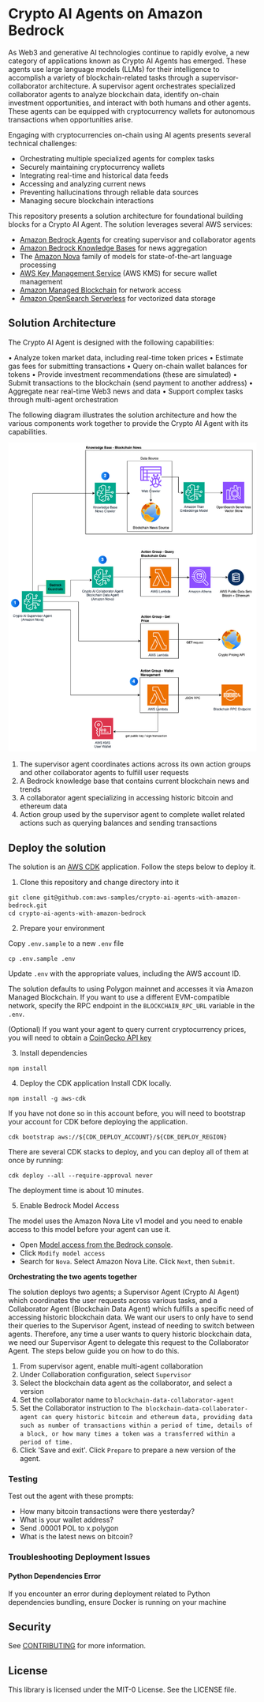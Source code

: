# Crypto AI Agents on Amazon Bedrock

As Web3 and generative AI technologies continue to rapidly evolve, a new category of applications known as Crypto AI Agents has emerged. These agents use large language models (LLMs) for their intelligence to accomplish a variety of blockchain-related tasks through a supervisor-collaborator architecture. A supervisor agent orchestrates specialized collaborator agents to analyze blockchain data, identify on-chain investment opportunities, and interact with both humans and other agents. These agents can be equipped with cryptocurrency wallets for autonomous transactions when opportunities arise.

Engaging with cryptocurrencies on-chain using AI agents presents several technical challenges: 
- Orchestrating multiple specialized agents for complex tasks
- Securely maintaining cryptocurrency wallets
- Integrating real-time and historical data feeds
- Accessing and analyzing current news
- Preventing hallucinations through reliable data sources
- Managing secure blockchain interactions

This repository presents a solution architecture for foundational building blocks for a Crypto AI Agent. The solution leverages several AWS services:
- [Amazon Bedrock Agents](https://aws.amazon.com/bedrock/agents/) for creating supervisor and collaborator agents
- [Amazon Bedrock Knowledge Bases](https://aws.amazon.com/bedrock/knowledge-bases/) for news aggregation 
- The [Amazon Nova](https://aws.amazon.com/ai/generative-ai/nova/) family of models for state-of-the-art language processing
- [AWS Key Management Service](https://aws.amazon.com/kms/) (AWS KMS) for secure wallet management
- [Amazon Managed Blockchain](https://aws.amazon.com/managed-blockchain/) for network access
- [Amazon OpenSearch Serverless](https://aws.amazon.com/opensearch-service/features/serverless/) for vectorized data storage

## Solution Architecture
The Crypto AI Agent is designed with the following capabilities:

•	Analyze token market data, including real-time token prices
•	Estimate gas fees for submitting transactions
•	Query on-chain wallet balances for tokens
•	Provide investment recommendations (these are simulated)
•	Submit transactions to the blockchain (send payment to another address)
•	Aggregate near real-time Web3 news and data
•	Support complex tasks through multi-agent orchestration

The following diagram illustrates the solution architecture and how the various components work together to provide the Crypto AI Agent with its capabilities.

![Architecture Diagram](architecture.png)

1. The supervisor agent coordinates actions across its own action groups and other collaborator agents to fulfill user requests
2. A Bedrock knowledge base that contains current blockchain news and trends
3. A collaborator agent specializing in accessing historic bitcoin and ethereum data
4. Action group used by the supervisor agent to complete wallet related actions such as querying balances and sending transactions

## Deploy the solution

The solution is an [AWS CDK](https://aws.amazon.com/cdk/) application. Follow the steps below to deploy it.

1. Clone this repository and change directory into it
```
git clone git@github.com:aws-samples/crypto-ai-agents-with-amazon-bedrock.git
cd crypto-ai-agents-with-amazon-bedrock
```

2. Prepare your environment

Copy `.env.sample` to a new `.env` file
```
cp .env.sample .env
```

Update `.env` with the appropriate values, including the AWS account ID.

The solution defaults to using Polygon mainnet and accesses it via Amazon Managed Blockchain. If you want to use a different EVM-compatible network, specify the RPC endpoint in the `BLOCKCHAIN_RPC_URL` variable in the `.env`.

(Optional) If you want your agent to query current cryptocurrency prices, you will need to obtain a [CoinGecko API key](https://www.coingecko.com/en/developers/dashboard)

3. Install dependencies
```
npm install
```

4. Deploy the CDK application
Install CDK locally.
```
npm install -g aws-cdk
```

If you have not done so in this account before, you will need to bootstrap your account for CDK before deploying the application.
```
cdk bootstrap aws://${CDK_DEPLOY_ACCOUNT}/${CDK_DEPLOY_REGION}
```

There are several CDK stacks to deploy, and you can deploy all of them at once by running:
```
cdk deploy --all --require-approval never
```

The deployment time is about 10 minutes.

5. Enable Bedrock Model Access

The model uses the Amazon Nova Lite v1 model and you need to enable access to this model before your agent can use it.

- Open [Model access from the Bedrock console](https://us-east-1.console.aws.amazon.com/bedrock/home?region=us-east-1#/modelaccess).
- Click `Modify model access`
- Search for `Nova`. Select Amazon Nova Lite. Click `Next`, then `Submit`.

**Orchestrating the two agents together**

The solution deploys two agents; a Supervisor Agent (Crypto AI Agent) which coordinates the user requests across various tasks, and a Collaborator Agent (Blockchain Data Agent) which fulfills a specific need of accessing historic blockchain data. We want our users to only have to send their queries to the Supervisor Agent, instead of needing to switch between agents. Therefore, any time a user wants to query historic blockchain data, we need our Supervisor Agent to delegate this request to the Collaborator Agent. The steps below guide you on how to do this.

1. From supervisor agent, enable multi-agent collaboration
2. Under Collaboration configuration, select `Supervisor`
3. Select the blockchain data agent as the collaborator, and select a version
4. Set the collaborator name to `blockchain-data-collaborator-agent`
5. Set the Collaborator instruction to `The blockchain-data-collaborator-agent can query historic bitcoin and ethereum data, providing data such as number of transactions within a period of time, details of a block, or how many times a token was a transferred within a period of time.`
6. Click 'Save and exit'. Click `Prepare` to prepare a new version of the agent.

### Testing

Test out the agent with these prompts:
- How many bitcoin transactions were there yesterday?
- What is your wallet address?
- Send .00001 POL to x.polygon
- What is the latest news on bitcoin?

### Troubleshooting Deployment Issues

#### Python Dependencies Error
If you encounter an error during deployment related to Python dependencies bundling, ensure Docker is running on your machine

## Security

See [CONTRIBUTING](CONTRIBUTING.md#security-issue-notifications) for more information.

## License

This library is licensed under the MIT-0 License. See the LICENSE file.